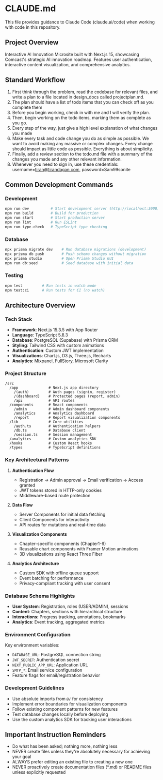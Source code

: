 # CLAUDE.md

This file provides guidance to Claude Code (claude.ai/code) when working with code in this repository.

## Project Overview
Interactive AI Innovation Microsite built with Next.js 15, showcasing Comcast's strategic AI innovation roadmap. Features user authentication, interactive content visualization, and comprehensive analytics.

## Standard Workflow
1. First think through the problem, read the codebase for relevant files, and write a plan to a file located in design_docs called projectplan.md.
2. The plan should have a list of todo items that you can check off as you complete them
3. Before you begin working, check in with me and I will verify the plan.
4. Then, begin working on the todo items, marking them as complete as you go.
5. Every step of the way, just give a high level explanation of what changes you made
6. Make every task and code change you do as simple as possible. We want to avoid making any massive or complex changes. Every change should impact as little code as possible. Everything is about simplicity.
7. Finally, add a review section to the todo.md file with a summary of the changes you made and any other relevant information.
8. Whenever you need to sign in, use these credentials: username=tiran@tirandagan.com, password=Sam99sonite

## Common Development Commands

### Development
```bash
npm run dev          # Start development server (http://localhost:3000)
npm run build        # Build for production
npm run start        # Start production server
npm run lint         # Run ESLint
npm run type-check   # TypeScript type checking
```

### Database
```bash
npx prisma migrate dev    # Run database migrations (development)
npx prisma db push        # Push schema changes without migration
npx prisma studio         # Open Prisma Studio GUI
npm run db:seed           # Seed database with initial data
```

### Testing
```bash
npm test         # Run tests in watch mode
npm test:ci      # Run tests for CI (no watch)
```

## Architecture Overview

### Tech Stack
- **Framework**: Next.js 15.3.5 with App Router
- **Language**: TypeScript 5.8.3
- **Database**: PostgreSQL (Supabase) with Prisma ORM
- **Styling**: Tailwind CSS with custom animations
- **Authentication**: Custom JWT implementation
- **Visualizations**: Chart.js, D3.js, Three.js, Recharts
- **Analytics**: Mixpanel, FullStory, Microsoft Clarity

### Project Structure
```
/src
  /app              # Next.js app directory
    /(auth)         # Auth pages (signin, register)
    /(dashboard)    # Protected pages (report, admin)
    /api            # API routes
  /components       # React components
    /admin          # Admin dashboard components
    /analytics      # Analytics dashboard
    /report         # Report visualization components
  /lib              # Core utilities
    /auth.ts        # Authentication helpers
    /db.ts          # Database client
    /session.ts     # Session management
  /analytics        # Custom analytics SDK
  /hooks            # Custom React hooks
  /types            # TypeScript definitions
```

### Key Architectural Patterns

1. **Authentication Flow**
   - Registration → Admin approval → Email verification → Access granted
   - JWT tokens stored in HTTP-only cookies
   - Middleware-based route protection

2. **Data Flow**
   - Server Components for initial data fetching
   - Client Components for interactivity
   - API routes for mutations and real-time data

3. **Visualization Components**
   - Chapter-specific components (Chapter1-6)
   - Reusable chart components with Framer Motion animations
   - 3D visualizations using React Three Fiber

4. **Analytics Architecture**
   - Custom SDK with offline queue support
   - Event batching for performance
   - Privacy-compliant tracking with user consent

### Database Schema Highlights
- **User System**: Registration, roles (USER/ADMIN), sessions
- **Content**: Chapters, sections with hierarchical structure
- **Interactions**: Progress tracking, annotations, bookmarks
- **Analytics**: Event tracking, aggregated metrics

### Environment Configuration
Key environment variables:
- `DATABASE_URL`: PostgreSQL connection string
- `JWT_SECRET`: Authentication secret
- `NEXT_PUBLIC_APP_URL`: Application URL
- `SMTP_*`: Email service configuration
- Feature flags for email/registration behavior

### Development Guidelines
- Use absolute imports from `@/` for consistency
- Implement error boundaries for visualization components
- Follow existing component patterns for new features
- Test database changes locally before deploying
- Use the custom analytics SDK for tracking user interactions

## Important Instruction Reminders
- Do what has been asked; nothing more, nothing less
- NEVER create files unless they're absolutely necessary for achieving your goal
- ALWAYS prefer editing an existing file to creating a new one
- NEVER proactively create documentation files (*.md) or README files unless explicitly requested
